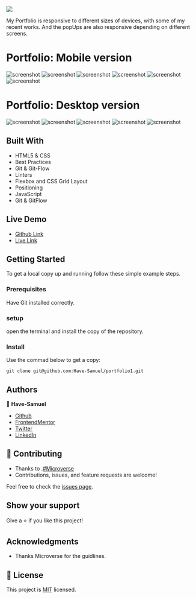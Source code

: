 ![](https://img.shields.io/badge/Microverse-blueviolet)


My Portfolio is responsive to different sizes of devices, with some of my recent works.
And the popUps are also responsive depending on different screens.

# Portfolio: Mobile version 
![screenshot](./images/p-mob1.png)
![screenshot](./images/p-mob2.png)
![screenshot](./images/p-mob3.png)
![screenshot](./images/p-mob4.png)
![screenshot](./images/p-mob5.png)
![screenshot](./images/p-mob6.png)

# Portfolio: Desktop version 

![screenshot](./images/Image1.png)
![screenshot](./images/Image2.png)
![screenshot](./images/Image3.png)
![screenshot](./images/Image4.png)
![screenshot](./images/Image5.png)


## Built With

- HTML5 & CSS
- Best Practices
- Git & Git-Flow
- Linters
- Flexbox and CSS Grid Layout
- Positioning
- JavaScript
- Git & GitFlow
## Live Demo
- [Github Link](https://github.com/Have-Samuel/my-Portifolio)
- [Live Link](https://my-portifolio-git-dev-have-samuel.vercel.app/)

## Getting Started

To get a local copy up and running follow these simple example steps.

### Prerequisites

Have Git  installed correctly.

### setup

open the terminal and install the copy of the repository.

### Install
Use the commad below to get a copy:
```
git clone git@github.com:Have-Samuel/portfolio1.git
```
## Authors

👤 **Have-Samuel**

- [Github](https://github.com/Have-Samuel)
- [FrontendMentor](https://www.frontendmentor.io/profile/Have-Samuel)
- [Twitter](https://twitter.com/samhave1)
- [LinkedIn](https://www.linkedin.com/in/have-samuel/)

## 🤝 Contributing

- Thanks to .[#Microverse](https://www.microverse.org/)
- Contributions, issues, and feature requests are welcome!

Feel free to check the [issues page](https://github.com/Have-Samuel/my-Portifolio/issues).

## Show your support

Give a ⭐️ if you like this project!

## Acknowledgments

- Thanks Microverse for the guidlines.

## 📝 License

This project is [MIT](./MIT.md) licensed.

